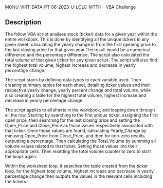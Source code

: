 MONU-VIRT-DATA-PT-08-2023-U-LOLC-MTTH - VBA Challenge

## Description
The follow VBA script analises stock (ticker) data for a given year within the entire workbook. This is done by identifying all the unique tickers in any given sheet, calculating the yearly change in from the first opening price to the last closing price for that given year.The result would be a numerical difference and the percentage difference. The script also calculated the total volume of that given ticker for any given script. The script will also find the highest total volume, highest increase and decrease in yearly percentage change.

The script starts by defining data types to each variable used. Then creating summary tables for each sheet, detailing ticker values and their respective yearly change, yearly percent change and total volume, while also creating a table for the highest total volume, highest increase and decrease in yearly percentage change.

The script applies to all sheets in the workbook, and looping down through all the row. Starting by searching to the first unique ticker, assigning the first open price, then searching for the last closing price and setting the Open_Price and Close_Price as those values respectively associated with that ticker. Once those values are found, calculating Yearly_Change by minusing Open_Price from Close_Price, and then for non-zero results, outputting a percentage. Then calculating the Total_Volume by summing all volume values related to that ticker. Setting those values into their appropriate cells. Then resetting the total volume counter to zero to start the loops again.

Within the worksheet loop, it searches the table created from the ticker loop, for the highest total volume, highest increase and decrease in yearly percentage change then outputs the values in the relevant cells including the tickers.



